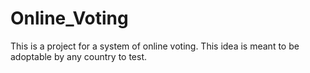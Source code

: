 # Online_Voting

This is a project for a system of online voting. This idea is meant to be adoptable by any country to test. 
